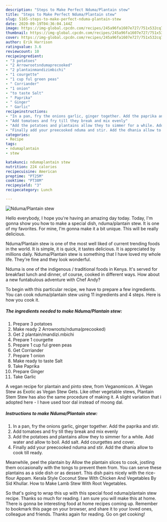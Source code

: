 ```yaml
---
description: "Steps to Make Perfect Nduma/Plantain stew"
title: "Steps to Make Perfect Nduma/Plantain stew"
slug: 5165-steps-to-make-perfect-nduma-plantain-stew
date: 2020-09-19T04:36:04.144Z
image: https://img-global.cpcdn.com/recipes/245a96fa1607e727/751x532cq70/ndumaplantain-stew-recipe-main-photo.jpg
thumbnail: https://img-global.cpcdn.com/recipes/245a96fa1607e727/751x532cq70/ndumaplantain-stew-recipe-main-photo.jpg
cover: https://img-global.cpcdn.com/recipes/245a96fa1607e727/751x532cq70/ndumaplantain-stew-recipe-main-photo.jpg
author: Erik Harrison
ratingvalue: 3.6
reviewcount: 10
recipeingredient:
- "3 potatoes"
- "2 Arrowrootsndumaprecooked"
- "2 plantainmandizimbichi"
- "1 courgette"
- "1 cup ful green peas"
- " Corriander"
- "1 onion"
- "to taste Salt"
- " Paprika"
- " Ginger"
- " Garlic"
recipeinstructions:
- "In a pan, fry the onions garlic, ginger together. Add the paprika and stir."
- "Add tomatoes and fry till they break and mix evenly"
- "Add the potatoes and plantains allow they to simmer for a while. Add water and allow to boil. Add salt. Add courgettes and cover."
- "Finally add your preecooked nduma and stir. Add the dhania allow to cook till ready."
categories:
- Recipe
tags:
- ndumaplantain
- stew

katakunci: ndumaplantain stew 
nutrition: 224 calories
recipecuisine: American
preptime: "PT25M"
cooktime: "PT38M"
recipeyield: "3"
recipecategory: Lunch

---
```



![Nduma/Plantain stew](https://img-global.cpcdn.com/recipes/245a96fa1607e727/751x532cq70/ndumaplantain-stew-recipe-main-photo.jpg)

Hello everybody, I hope you're having an amazing day today. Today, I'm gonna show you how to make a special dish, nduma/plantain stew. It is one of my favorites. For mine, I'm gonna make it a bit unique. This will be really delicious.

Nduma/Plantain stew is one of the most well liked of current trending foods in the world. It is simple, it is quick, it tastes delicious. It is appreciated by millions daily. Nduma/Plantain stew is something that I have loved my whole life. They're fine and they look wonderful.

Nduma is one of the indigenous / traditional foods in Kenya. It&#39;s served for breakfast lunch and dinner, of course, cooked in different ways. How about a new funtabulous adventure with Chef Andy?


To begin with this particular recipe, we have to prepare a few ingredients. You can cook nduma/plantain stew using 11 ingredients and 4 steps. Here is how you cook it.

<!--inarticleads1-->

##### The ingredients needed to make Nduma/Plantain stew:

1. Prepare 3 potatoes
1. Make ready 2 Arrowroots/nduma(precooked)
1. Get 2 plantain/mandizi.mbichi
1. Prepare 1 courgette
1. Prepare 1 cup ful green peas
1. Get  Corriander
1. Prepare 1 onion
1. Make ready to taste Salt
1. Take  Paprika
1. Prepare  Ginger
1. Take  Garlic


A vegan recipe for plantain and pinto stew, from Veganomicon. A Vegan Stew as Exotic as Vegan Stew Gets. Like other vegetable stews, Plantain Stem Stew has also the same procedure of making it. A slight variation that i adopted here - I have used toor dal instead of moong dal. 

<!--inarticleads2-->

##### Instructions to make Nduma/Plantain stew:

1. In a pan, fry the onions garlic, ginger together. Add the paprika and stir.
1. Add tomatoes and fry till they break and mix evenly
1. Add the potatoes and plantains allow they to simmer for a while. Add water and allow to boil. Add salt. Add courgettes and cover.
1. Finally add your preecooked nduma and stir. Add the dhania allow to cook till ready.


Meanwhile, peel the plantain by Allow the plantain slices to cook, jostling them occasionally with the tongs to prevent them from. You can serve these plantains as a side dish or as dessert. This dish pairs nicely with the rice-flour Appam. Kerala Style Coconut Stew With Chicken And Vegetables By Sid Khullar. How to Make Lamb Stew With Root Vegetables. 

So that's going to wrap this up with this special food nduma/plantain stew recipe. Thanks so much for reading. I am sure you will make this at home. There is gonna be interesting food at home recipes coming up. Remember to bookmark this page on your browser, and share it to your loved ones, colleague and friends. Thanks again for reading. Go on get cooking!
